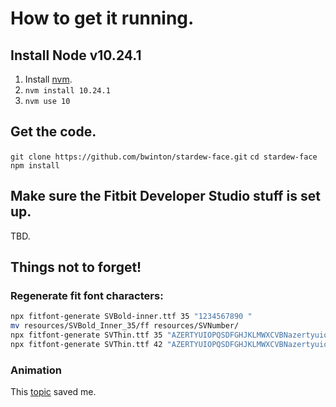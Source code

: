 # How to get it running.

## Install Node v10.24.1

1. Install [nvm](https://github.com/nvm-sh/nvm#installing-and-updating).
2. `nvm install 10.24.1`
3. `nvm use 10`

## Get the code.

`git clone https://github.com/bwinton/stardew-face.git`
`cd stardew-face`
`npm install`


## Make sure the Fitbit Developer Studio stuff is set up.

TBD.



## Things not to forget!

### Regenerate fit font characters:

```bash
npx fitfont-generate SVBold-inner.ttf 35 "1234567890 "
mv resources/SVBold_Inner_35/ff resources/SVNumber/
npx fitfont-generate SVThin.ttf 35 "AZERTYUIOPQSDFGHJKLMWXCVBNazertyuiopqsdfghjklmwxcvbn.1234567890: %/"
npx fitfont-generate SVThin.ttf 42 "AZERTYUIOPQSDFGHJKLMWXCVBNazertyuiopqsdfghjklmwxcvbn.1234567890: /"
```

### Animation

This [topic](https://community.fitbit.com/t5/SDK-Development/Animate-FROM-TO-properties/td-p/2792974) saved me.
